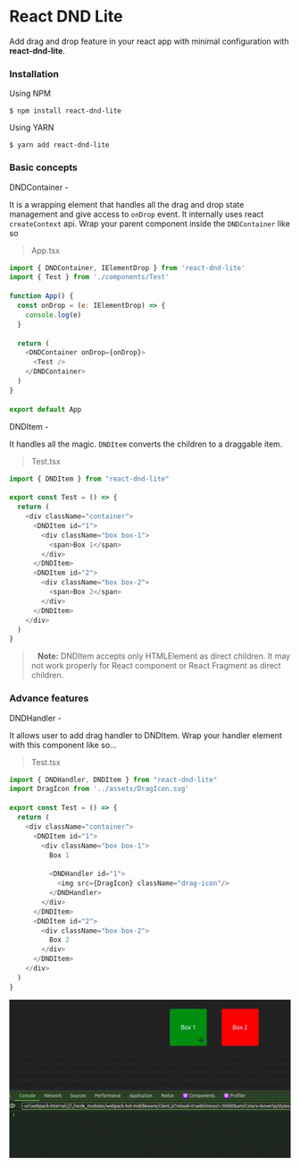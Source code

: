 # React DND Lite
Add drag and drop feature in your react app with minimal configuration with **react-dnd-lite**.

### Installation
Using NPM
```console
$ npm install react-dnd-lite
```

Using YARN
```console
$ yarn add react-dnd-lite
```

### Basic concepts
  <dl>
    <dt>DNDContainer -</dt>
  </dl>
  <dl>
  It is a wrapping element that handles all the drag and drop state management and give access to <code>onDrop</code> event. It internally uses react <code>createContext</code> api. Wrap your parent component inside the <code>DNDContainer</code> like so
  </dl>

> App.tsx
```js
import { DNDContainer, IElementDrop } from 'react-dnd-lite'
import { Test } from './components/Test'

function App() {
  const onDrop = (e: IElementDrop) => {
    console.log(e)
  }
  
  return (
    <DNDContainer onDrop={onDrop}>
      <Test />
    </DNDContainer>
  )
}

export default App

```

<dl>
  <dt>DNDItem - </dt>
</dl>
<dl>
  It handles all the magic. <code>DNDItem</code> converts the children to a draggable item.
</dl>

> Test.tsx
```js
import { DNDItem } from "react-dnd-lite"

export const Test = () => {
  return (
    <div className="container">
      <DNDItem id="1">
        <div className="box box-1">
          <span>Box 1</span>
        </div>
      </DNDItem>
      <DNDItem id="2">
        <div className="box box-2">
          <span>Box 2</span>
        </div>
      </DNDItem>
    </div>
  )
}
```

> <span style="color: #ffffff;">*</span> **Note:** DNDItem accepts only HTMLElement as direct children. It may not work properly for React component or React Fragment as direct children.

### Advance features

<dl>
  <dt>DNDHandler -</dt>
</dl>
<dl>
  It allows user to add drag handler to DNDItem. Wrap your handler element with this component like so...
</dl>

> Test.tsx
```js
import { DNDHandler, DNDItem } from "react-dnd-lite"
import DragIcon from '../assets/DragIcon.svg'

export const Test = () => {
  return (
    <div className="container">
      <DNDItem id="1">
        <div className="box box-1">
          Box 1

          <DNDHandler id="1">
            <img src={DragIcon} className="drag-icon"/>
          </DNDHandler>
        </div>
      </DNDItem>
      <DNDItem id="2">
        <div className="box box-2">
          Box 2
        </div>
      </DNDItem>
    </div>
  )
}

```
![](/public/2024-04-26%2013-05-10.gif)
